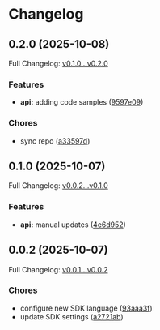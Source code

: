 # Changelog

## 0.2.0 (2025-10-08)

Full Changelog: [v0.1.0...v0.2.0](https://github.com/deeprails/deeprails-ruby-sdk/compare/v0.1.0...v0.2.0)

### Features

* **api:** adding code samples ([9597e09](https://github.com/deeprails/deeprails-ruby-sdk/commit/9597e09967d659172d52c3935b3dd8f3e0018783))


### Chores

* sync repo ([a33597d](https://github.com/deeprails/deeprails-ruby-sdk/commit/a33597d5677081f50207f926f9950d9914700fb3))

## 0.1.0 (2025-10-07)

Full Changelog: [v0.0.2...v0.1.0](https://github.com/deeprails/deeprails-ruby-sdk/compare/v0.0.2...v0.1.0)

### Features

* **api:** manual updates ([4e6d952](https://github.com/deeprails/deeprails-ruby-sdk/commit/4e6d952cf63524c240d4c11044884af0b1a54d06))

## 0.0.2 (2025-10-07)

Full Changelog: [v0.0.1...v0.0.2](https://github.com/deeprails/deeprails-ruby-sdk/compare/v0.0.1...v0.0.2)

### Chores

* configure new SDK language ([93aaa3f](https://github.com/deeprails/deeprails-ruby-sdk/commit/93aaa3ff8fd84a29855e7adc2e341e9ef37d76a4))
* update SDK settings ([a2721ab](https://github.com/deeprails/deeprails-ruby-sdk/commit/a2721ab0f38e834aa60a88945a0cb5fbb1c37917))
